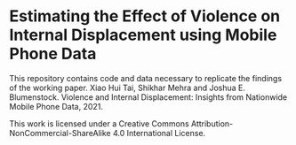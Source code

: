 # Estimating the Effect of Violence on Internal Displacement using Mobile Phone Data

This repository contains code and data necessary to replicate the findings of the working paper.
Xiao Hui Tai, Shikhar Mehra and Joshua E. Blumenstock. Violence and Internal Displacement: Insights from Nationwide Mobile Phone Data, 2021.

This work is licensed under a Creative Commons Attribution-NonCommercial-ShareAlike 4.0 International License.
